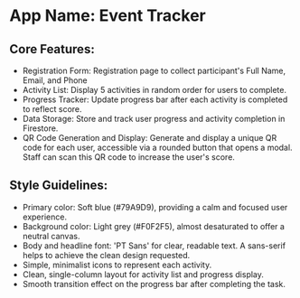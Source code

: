 # **App Name**: Event Tracker

## Core Features:

- Registration Form: Registration page to collect participant's Full Name, Email, and Phone
- Activity List: Display 5 activities in random order for users to complete.
- Progress Tracker: Update progress bar after each activity is completed to reflect score.
- Data Storage: Store and track user progress and activity completion in Firestore.
- QR Code Generation and Display: Generate and display a unique QR code for each user, accessible via a rounded button that opens a modal. Staff can scan this QR code to increase the user's score.

## Style Guidelines:

- Primary color: Soft blue (#79A9D9), providing a calm and focused user experience.
- Background color: Light grey (#F0F2F5), almost desaturated to offer a neutral canvas.
- Body and headline font: 'PT Sans' for clear, readable text. A sans-serif helps to achieve the clean design requested.
- Simple, minimalist icons to represent each activity.
- Clean, single-column layout for activity list and progress display.
- Smooth transition effect on the progress bar after completing the task.
